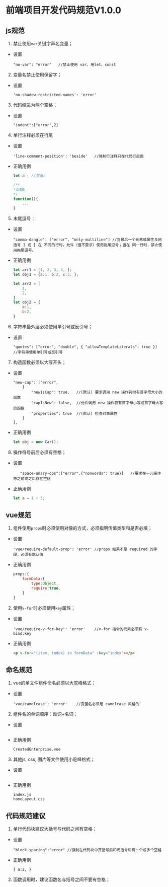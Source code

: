 # 前端项目开发代码规范V1.0.0

## js规范

1. 禁止使用`var`关键字声名变量；
- 设置
	```readme
    "no-var": "error"	//禁止使用 var，用let、const
	```


2. 变量名禁止使用保留字；
- 设置
	```readme
    'no-shadow-restricted-names': 'error'
	```


3. 代码缩进为两个空格；
- 设置
	```readme
	"indent":["error",2]
	```


4. 单行注释必须在行尾
- 设置
	```readme
    'line-comment-position': 'beside'	//强制行注释只在代码行后面
	```
- 正确用例

	```js
	let a ; //变量a

	/**
	*函数b
	*/
	function(){
		...
	}
	```


5. 末尾逗号：
- 设置
	
	```readme
	"comma-dangle": ["error", "only-multiline"]	//当最后一个元素或属性与闭括号 ] 或 } 在 不同的行时，允许（但不要求）使用拖尾逗号；当在 同一行时，禁止使用拖尾逗号。
	```
		

- 正确用例

	```js
	let arr1 = [1, 2, 3, 4, ];
	let obj1 = {a:1, b:2, c:3, };

	let arr2 = [
		1,
		2,
	]
	let obj2 = {
		a:1,
		b:2,
	}
	```

6. 字符串最外层必须使用单引号或反引号；
- 设置
	```readme
	"quotes": ["error", "double", { "allowTemplateLiterals": true }]	//字符串使用单引号或反引号
	```


7. 构造函数必须以大写开头；
- 设置
	```readme
	"new-cap": ["error",
		{
        	"newIsCap": true,	//(默认) 要求调用 new 操作符时有首字母大小的函数
            "capIsNew": false,	//允许调用 new 操作符有首字母小写或首字母大写的函数
            "properties": true	//(默认) 检查对象属性
        }
    ],
	```
- 正确用例
	```js
	let obj = new Car();
	```
8. 操作符号前后必须有空格；
- 设置
	```readme
       "space-unary-ops":["error",{"nonwords": true}]	//要求在一元操作符之前或之后存在空格 
	```
- 正确用例
	```js
	let a = 1 + 3;
	```

## vue规范

1. 组件使用`props`时必须使用对像的方式，必须指明传值类型和是否必填；
- 设置
	```readme
    'vue/require-default-prop': 'error'	//props 如果不是 required 的字段，必须有默认值
	```

- 正确用例
	```js
	props:{
		formData:{
			type:Object,
			require:true,
		}
	}
	```

2. 使用`v-for`时必须使用`key`属性；
- 设置
	```readme
    'vue/require-v-for-key': 'error'	//v-for 指令的元素必须有 v-bind:key
	```

- 正确用例
	```html
	<p v-for="(item, index) in formData" :key="index"></p>
	```

## 命名规范

1. vue的单文件组件命名必须以大驼峰格式；
- 设置
	```readme
    'vue/camelcase': 'error'	//变量名必须是 camelcase 风格的
	```


2. 组件名的单词顺序：动词+名词；

- 设置
	```readme
	
	```
- 正确用例
	```
	CreatedEnterprise.vue
	```
3. 其他js, css, 图片等文件使用小驼峰格式；

- 设置
	```readme
	
	```
- 正确用例
	```
	index.js
	homeLayout.css
	```


## 代码规范建议

1. 单行代码块建议大括号与代码之间有空格；
- 设置
	```readme
    "block-spacing":"error"	//强制在代码块中开括号前和闭括号后有一个或多个空格
	```
- 正确用例

	```
	{ a:2, }
	```
2. 函数调用时，建议函数名与括号之间不要有空格；
